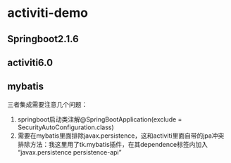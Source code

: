 # activiti-demo
## Springboot2.1.6
## activiti6.0
## mybatis

三者集成需要注意几个问题：
1. springboot启动类注解@SpringBootApplication(exclude = SecurityAutoConfiguration.class)
2. 需要在mybatis里面排除javax.persistence，这和activiti里面自带的jpa冲突
  排除方法：我这里用了tk.mybatis插件，在其dependence标签内加入 “<exclusions><exclusion><groupId>javax.persistence</groupId>     <artifactId>persistence-api</artifactId></exclusion></exclusions>”
